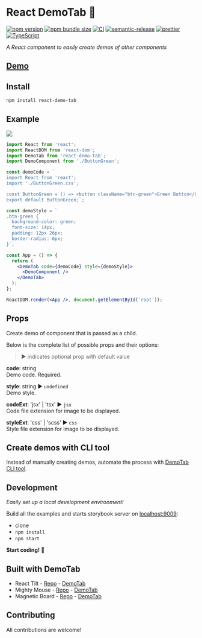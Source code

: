 # React DemoTab 📑

[![npm version][npm-badge]][npm-url]
[![npm bundle size][size-badge]][npm-url]
[![CI][build-badge]][build-url]
[![semantic-release][semantic-badge]][semantic-url]
[![prettier][prettier-badge]][prettier-url]
[![TypeScript][typescript-badge]][typescript-url]

_A React component to easily create demos of other components_

## [Demo](https://mkosir.github.io/react-demo-tab)

## Install

```bash
npm install react-demo-tab
```

## Example

[![](demo-tab.gif)](https://mkosir.github.io/react-demo-tab/?path=/story/examples--button-green-jsx-css)

```jsx
import React from 'react';
import ReactDOM from 'react-dom';
import DemoTab from 'react-demo-tab';
import DemoComponent from './ButtonGreen';

const demoCode = `
import React from 'react';
import './ButtonGreen.css';

const ButtonGreen = () => <button className="btn-green">Green Button</button>;
export default ButtonGreen;`;

const demoStyle = `
.btn-green {
  background-color: green;
  font-size: 14px;
  padding: 12px 26px;
  border-radius: 6px;
}`;

const App = () => {
  return (
    <DemoTab code={demoCode} style={demoStyle}>
      <DemoComponent />
    </DemoTab>
  );
};

ReactDOM.render(<App />, document.getElementById('root'));
```

## Props

Create demo of component that is passed as a child.

Below is the complete list of possible props and their options:

> ▶︎ indicates optional prop with default value

**code**: string  
Demo code. Required.

**style**: string ▶︎ `undefined`  
Demo style.

**codeExt**: 'jsx' | 'tsx' ▶︎ `jsx`  
Code file extension for image to be displayed.

**styleExt**: 'css' | 'scss' ▶︎ `css`  
Style file extension for image to be displayed.

## Create demos with CLI tool

Instead of manually creating demos, automate the process with [DemoTab CLI tool](https://github.com/mkosir/react-demo-tab-cli).

## Development

_Easily set up a local development environment!_

Build all the examples and starts storybook server on [localhost:9009](http://localhost:9009):

- clone
- `npm install`
- `npm start`

**Start coding!** 🎉

## Built with DemoTab

- React Tilt - [Repo](https://github.com/mkosir/react-parallax-tilt) - [DemoTab](https://mkosir.github.io/react-parallax-tilt)
- Mighty Mouse - [Repo](https://github.com/mkosir/react-hook-mighty-mouse) - [DemoTab](https://mkosir.github.io/react-hook-mighty-mouse)
- Magnetic Board - [Repo](https://github.com/mkosir/react-magnetic-board) - [DemoTab](https://mkosir.github.io/react-magnetic-board)

## Contributing

All contributions are welcome!

[npm-url]: https://www.npmjs.com/package/react-demo-tab
[npm-badge]: https://img.shields.io/npm/v/react-demo-tab.svg
[size-badge]: https://badgen.net/bundlephobia/minzip/react-parallax-tilt
[build-badge]: https://github.com/mkosir/react-demo-tab/actions/workflows/main.yml/badge.svg
[build-url]: https://github.com/mkosir/react-demo-tab/actions/workflows/main.yml
[semantic-badge]: https://img.shields.io/badge/%20%20%F0%9F%93%A6%F0%9F%9A%80-semantic--release-e10079.svg
[semantic-url]: https://github.com/semantic-release/semantic-release
[typescript-badge]: https://badges.frapsoft.com/typescript/code/typescript.svg?v=101
[typescript-url]: https://github.com/microsoft/TypeScript
[prettier-badge]: https://img.shields.io/badge/code_style-prettier-ff69b4.svg
[prettier-url]: https://github.com/prettier/prettier
